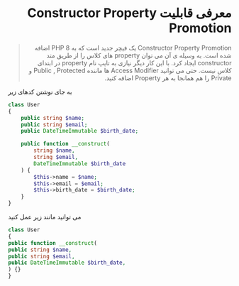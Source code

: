 
# <div dir="rtl">  معرفی قابلیت  Constructor Property Promotion</div>
> <div dir="rtl">Constructor Property Promotion یک فیچر جدید است که به PHP 8 اضافه شده است. به وسیله ی آن می توان property های کلاس را از طریق متد constructor ایجاد کرد. با این کار دیگر نیازی به تایپ نام property در ابتدای کلاس نیست. حتی می توانید Access Modifier ها  ماننده Public , Protected و Private را هم همانجا به هر Property اضافه کنید.</div>

به جای نوشتن کدهای زیر
```php
class User
{
    public string $name;
    public string $email;
    public DateTimeImmutable $birth_date;

    public function __construct(
        string $name,
        string $email,
        DateTimeImmutable $birth_date
    ) {
        $this->name = $name;
        $this->email = $email;
        $this->birth_date = $birth_date;
    }
}
```

می توانید مانند زیر عمل کنید

```php
class User
{
public function __construct(
public string $name,
public string $email,
public DateTimeImmutable $birth_date,
) {}
}

```
